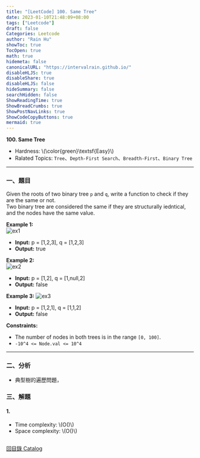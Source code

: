 ```yaml
---
title: "[LeetCode] 100. Same Tree"
date: 2023-01-10T21:48:09+08:00
tags: ["Leetcode"]
draft: false
Categories: Leetcode
author: "Rain Hu"
showToc: true
TocOpen: true
math: true
hidemeta: false
canonicalURL: "https://intervalrain.github.io/"
disableHLJS: true
disableShare: true
disableHLJS: false
hideSummary: false
searchHidden: false
ShowReadingTime: true
ShowBreadCrumbs: true
ShowPostNavLinks: true
ShowCodeCopyButtons: true
mermaid: true
---
```

**100. Same Tree**
+ Hardness: \\(\color{green}\textsf{Easy}\\)
+ Ralated Topics: `Tree`、`Depth-First Search`、`Breadth-First`、`Binary Tree`
---
### 一、題目
Given the roots of two binary tree `p` and `q`, write a function to check if they are the same or not.  
Two binary tree are considered the same if they are structurally iedntical, and the nodes have the same value.

**Example 1:**  
![ex1](https://assets.leetcode.com/uploads/2020/12/20/ex1.jpg)
+ **Input:** p = [1,2,3], q = [1,2,3]
+ **Output:** true   

**Example 2:**  
![ex2](https://assets.leetcode.com/uploads/2020/12/20/ex2.jpg)
+ **Input:** p = [1,2], q = [1,null,2]
+ **Output:** false

**Example 3:**
![ex3](https://assets.leetcode.com/uploads/2020/12/20/ex3.jpg)
+ **Input:** p = [1,2,1], q = [1,1,2]
+ **Output:** false

**Constraints:** 
+ The number of nodes in both trees is in the range `[0, 100]`.
+ `-10^4 <= Node.val <= 10^4`

---

### 二、分析
+ 典型樹的遍歷問題，

### 三、解題
#### 1. 
+ Time complexity: \\(O()\\)
+ Space complexity: \\(O()\\)
```C++

```
[回目錄 Catalog](/posts/leetcode)

<script src="https://utteranc.es/client.js"
    repo="intervalrain.github.io"
    issue-term="pathname"
    label="Comment"
    theme="github-light"
    crossorigin="anonymous"
    async>
</script>
